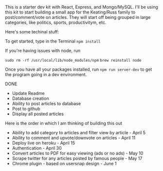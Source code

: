 This is a starter dev kit with React, Express, and Mongo/MySQL. I'll be using this kit to start building a small app for the Keating/Russ family to post/comment/vote on articles. They will start off being grouped in large categories, like politics, sports, productivitym, etc.

Here's some techinal stuff:

To get started, type in the Terminal 
`npm install`

If you're having issues with node, run 

`sudo rm -rf /usr/local/lib/node_modules/npm`
`brew reinstall node`


Once you have all your packages installed, run
`npm run server-dev` to get the program going in a dev environment. 


DONE
- Update Readme
- Database creation
- Ability to post articles to database
- Post to github 
- Display all posted articles

Here is the order in which I am thinking of building this out
- Ability to add category to articles and filter view by article - April 5
- Ability to comment and upvote/downvote on articles - April 11
- Deploy live on heroku - April 15
- Authentication - April 30
- Convert articles to PDF for easy viewing (ads or no ads) - May 10
- Scrape twitter for any articles posted by famous people - May 17
- Chrome plugin - based on usersnap design - June 1
